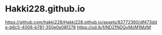 # Hakki228.github.io
https://github.com/hakki228/Hakki228.github.io/assets/82772360/df473dde-b6c5-4008-b781-350e0a08f278
https://od.lk/f/NDZfNDQyMzM1MzNf
